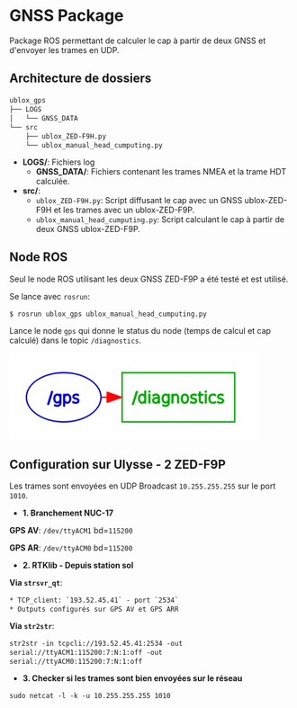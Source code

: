 GNSS Package
=======

Package ROS permettant de calculer le cap à partir de deux GNSS et d'envoyer les trames en UDP.

Architecture de dossiers
---

	ublox_gps
	├── LOGS
	│   └── GNSS_DATA
	└── src
	    ├── ublox_ZED-F9H.py
	    └── ublox_manual_head_cumputing.py

* **LOGS/**: Fichiers log 
	* **GNSS_DATA/**: Fichiers contenant les trames NMEA et la trame HDT calculée.
* **src/**:
	* `ublox_ZED-F9H.py`: Script diffusant le cap avec un GNSS ublox-ZED-F9H et les trames avec un ublox-ZED-F9P.
	* `ublox_manual_head_cumputing.py`: Script calculant le cap à partir de deux GNSS ublox-ZED-F9P.

Node ROS
---

Seul le node ROS utilisant les deux GNSS ZED-F9P a été testé et est utilisé.

Se lance avec `rosrun`:

	$ rosrun ublox_gps ublox_manual_head_cumputing.py

Lance le node `gps` qui donne le status du node (temps de calcul et cap calculé) dans le topic `/diagnostics`.

![](../../readme_resources/ublox_node.png)





Configuration sur Ulysse - 2 ZED-F9P
-----

Les trames sont envoyées en UDP Broadcast `10.255.255.255` sur le port `1010`.

* **1. Branchement NUC-17**

**GPS AV**: `/dev/ttyACM1` bd=`115200`

**GPS AR**: `/dev/ttyACM0` bd=`115200`

* **2. RTKlib - Depuis station sol**

**Via `strsvr_qt`**:

	* TCP_client: `193.52.45.41` - port `2534`
	* Outputs configurés sur GPS AV et GPS ARR

**Via `str2str`**:

	str2str -in tcpcli://193.52.45.41:2534 -out serial://ttyACM1:115200:7:N:1:off -out serial://ttyACM0:115200:7:N:1:off

* **3. Checker si les trames sont bien envoyées sur le réseau**

~~~~
sudo netcat -l -k -u 10.255.255.255 1010 
~~~~